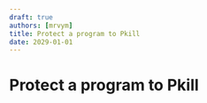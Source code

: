 ```yaml
---
draft: true
authors: [mrvym]
title: Protect a program to Pkill
date: 2029-01-01 
---
```

# Protect a program to Pkill
<!-- truncate --> 
